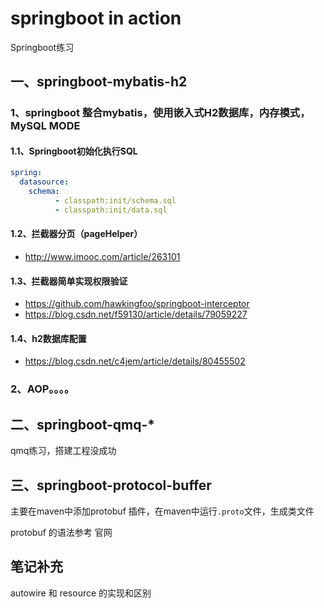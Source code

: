 # springboot in action
Springboot练习

## 一、springboot-mybatis-h2

### 1、springboot 整合mybatis，使用嵌入式H2数据库，内存模式，MySQL MODE

#### 1.1、Springboot初始化执行SQL

```yaml
spring:
  datasource:
    schema:
          - classpath:init/schema.sql
          - classpath:init/data.sql
```
#### 1.2、拦截器分页（pageHelper）

- http://www.imooc.com/article/263101

#### 1.3、拦截器简单实现权限验证

- https://github.com/hawkingfoo/springboot-interceptor
- https://blog.csdn.net/f59130/article/details/79059227

#### 1.4、h2数据库配置

- https://blog.csdn.net/c4jem/article/details/80455502

### 2、AOP。。。。

## 二、springboot-qmq-*
qmq练习，搭建工程没成功


## 三、springboot-protocol-buffer
主要在maven中添加protobuf 插件，在maven中运行`.proto`文件，生成类文件

protobuf 的语法参考 官网


## 笔记补充

autowire 和 resource 的实现和区别